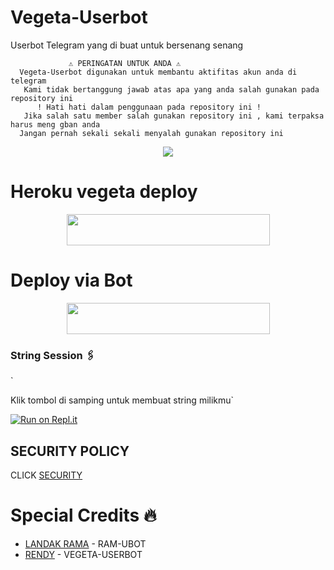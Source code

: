 # Vegeta-Userbot
Userbot Telegram yang di buat untuk bersenang senang


```
             ⚠️ PERINGATAN UNTUK ANDA ⚠️ ️
  Vegeta-Userbot digunakan untuk membantu aktifitas akun anda di telegram
   Kami tidak bertanggung jawab atas apa yang anda salah gunakan pada repository ini
      ! Hati hati dalam penggunaan pada repository ini !
   Jika salah satu member salah gunakan repository ini , kami terpaksa harus meng gban anda 
  Jangan pernah sekali sekali menyalah gunakan repository ini
```

<p align="center">
  <img src="https://telegra.ph/file/38b588acea66a3e4c43f7.jpg">
</p>


# Heroku vegeta deploy
  
  
  <p align="center"><a href="https://heroku.com/deploy?template=https://github.com/Randi356/Vegeta-Userbot">
  <img src="https://img.shields.io/badge/Deploy%20To%20Heroku-green?style=flat&logo=heroku" width="325" height="50.100" /></a></p>
  
 # Deploy via Bot
 
  <p align="center"><a href="https://telegram.dog/XTZ_HerokuBot?start=UmFuZGkzNTYvVmVnZXRhLVVzZXJib3QgVmVnZXRhLVVzZXJib3Q">
  <img src="https://img.shields.io/badge/Deploy%20via%20Bot-blue?style=flat&logo=heroku" width="325" height="50.100" /></a></p>
  
### String Session 🖇

`

Klik tombol di samping untuk membuat string milikmu`

[![Run on Repl.it](https://repl.it/badge/github/STARKGANG/friday)](https://replit.com/@Randi356/Vegeta-String#main.py)

## SECURITY POLICY

CLICK [SECURITY](https://github.com/Randi356/Vegeta-Userbot/blob/Vegeta-Userbot/SECURITY.MD)


# Special Credits 🔥

*   [LANDAK RAMA](https://github.com/ramadhani892) - RAM-UBOT
*   [RENDY](https://github.com/Randi356/Vegeta-Userbot) - VEGETA-USERBOT
